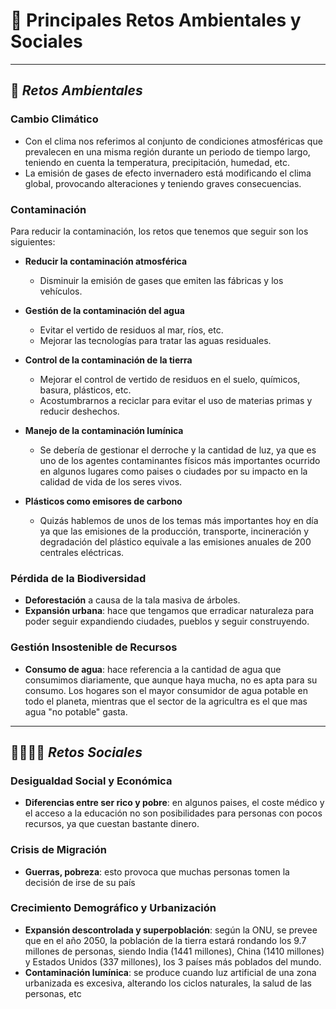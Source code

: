# 🔆 Principales Retos Ambientales y Sociales

---

## 🥀 _Retos Ambientales_

### Cambio Climático
* Con el clima nos referimos al conjunto de condiciones atmosféricas que prevalecen en una misma región durante un periodo de tiempo largo, teniendo en cuenta la temperatura, precipitación, humedad, etc.
* La emisión de gases de efecto invernadero está modificando el clima global, provocando alteraciones y teniendo graves consecuencias.

### Contaminación
Para reducir la contaminación, los retos que tenemos que seguir son los siguientes:
* **Reducir la contaminación atmosférica**
  - Disminuir la emisión de gases que emiten las fábricas y los vehículos.

* **Gestión de la contaminación del agua**
  - Evitar el vertido de residuos al mar, ríos, etc.
  - Mejorar las tecnologías para tratar las aguas residuales.

* **Control de la contaminación de la tierra**
  - Mejorar el control de vertido de residuos en el suelo, químicos, basura, plásticos, etc.
  - Acostumbrarnos a reciclar para evitar el uso de materias primas y reducir deshechos.

* **Manejo de la contaminación lumínica**
  - Se debería de gestionar el derroche y la cantidad de luz, ya que es uno de los agentes contaminantes físicos más importantes ocurrido en algunos lugares como paises o ciudades por su impacto en la calidad de vida de los seres vivos.

* **Plásticos como emisores de carbono**
  - Quizás hablemos de unos de los temas más importantes hoy en día ya que las emisiones de la producción, transporte, incineración y degradación del plástico equivale a las emisiones anuales de 200 centrales eléctricas.

### Pérdida de la Biodiversidad
- **Deforestación** a causa de la tala masiva de árboles.
- **Expansión urbana**: hace que tengamos que erradicar naturaleza para poder seguir expandiendo ciudades, pueblos y seguir construyendo.

### Gestión Insostenible de Recursos
- **Consumo de agua**: hace referencia a la cantidad de agua que consumimos diariamente, que aunque haya mucha, no es apta para su consumo. Los hogares son el mayor consumidor de agua potable en todo el planeta, mientras que el sector de la agricultra es el que mas agua "no potable" gasta.

---

## 👨‍👩‍👧‍👦 _Retos Sociales_

### Desigualdad Social y Económica
- **Diferencias entre ser rico y pobre**: en algunos paises, el coste médico y el acceso a la educación no son posibilidades para personas con pocos recursos, ya que cuestan bastante dinero.

### Crisis de Migración
- **Guerras, pobreza**: esto provoca que muchas personas tomen la decisión de irse de su país

### Crecimiento Demográfico y Urbanización
- **Expansión descontrolada y superpoblación**: según la ONU, se prevee que en el año 2050, la población de la tierra estará rondando los 9.7 millones de personas, siendo India (1441 millones), China (1410 millones) y Estados Unidos (337 millones), los 3 países más poblados del mundo.
- **Contaminación lumínica**: se produce cuando luz artificial de una zona urbanizada es excesiva, alterando los ciclos naturales, la salud de las personas, etc
